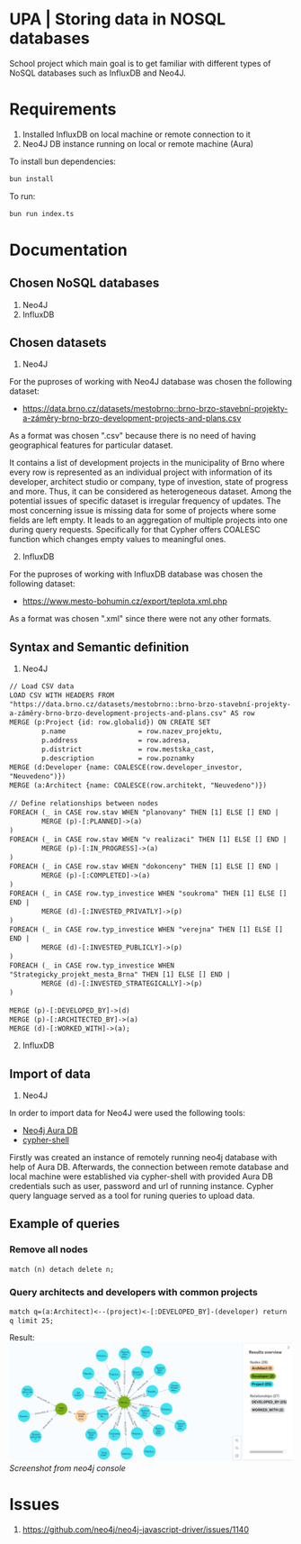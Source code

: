 # UPA | Storing data in NOSQL databases

School project which main goal is to get familiar with different types of NoSQL databases such as InfluxDB and Neo4J.

# Requirements

1. Installed InfluxDB on local machine or remote connection to it
2. Neo4J DB instance running on local or remote machine (Aura)

To install bun dependencies:

```bash
bun install
```

To run:

```bash
bun run index.ts
```

# Documentation

## Chosen NoSQL databases

1. Neo4J
2. InfluxDB

## Chosen datasets

1. Neo4J

For the puproses of working with Neo4J database was chosen the following dataset:

- https://data.brno.cz/datasets/mestobrno::brno-brzo-stavební-projekty-a-záměry-brno-brzo-development-projects-and-plans.csv

As a format was chosen ".csv" because there is no need of having geographical features for particular dataset.

It contains a list of development projects in the municipality of Brno where every row is represented as an individual project with information of its developer, architect studio or company, type of investion, state of progress and more. Thus, it can be considered as heterogeneous dataset. Among the potential issues of specific dataset is irregular frequency of updates. The most concerning issue is missing data for some of projects where some fields are left empty. It leads to an aggregation of multiple projects into one during query requests. Specifically for that Cypher offers COALESC function which changes empty values to meaningful ones.

2. InfluxDB

For the puproses of working with InfluxDB database was chosen the following dataset:

- https://www.mesto-bohumin.cz/export/teplota.xml.php

As a format was chosen ".xml" since there were not any other formats.

## Syntax and Semantic definition

1. Neo4J

```cypher
// Load CSV data
LOAD CSV WITH HEADERS FROM "https://data.brno.cz/datasets/mestobrno::brno-brzo-stavební-projekty-a-záměry-brno-brzo-development-projects-and-plans.csv" AS row
MERGE (p:Project {id: row.globalid}) ON CREATE SET
        p.name                  = row.nazev_projektu,
        p.address               = row.adresa,
        p.district              = row.mestska_cast,
        p.description           = row.poznamky
MERGE (d:Developer {name: COALESCE(row.developer_investor, "Neuvedeno")})
MERGE (a:Architect {name: COALESCE(row.architekt, "Neuvedeno")})

// Define relationships between nodes
FOREACH (_ in CASE row.stav WHEN "planovany" THEN [1] ELSE [] END |
        MERGE (p)-[:PLANNED]->(a)
)
FOREACH (_ in CASE row.stav WHEN "v realizaci" THEN [1] ELSE [] END |
        MERGE (p)-[:IN_PROGRESS]->(a)
)
FOREACH (_ in CASE row.stav WHEN "dokonceny" THEN [1] ELSE [] END |
        MERGE (p)-[:COMPLETED]->(a)
)
FOREACH (_ in CASE row.typ_investice WHEN "soukroma" THEN [1] ELSE [] END |
        MERGE (d)-[:INVESTED_PRIVATLY]->(p)
)
FOREACH (_ in CASE row.typ_investice WHEN "verejna" THEN [1] ELSE [] END |
        MERGE (d)-[:INVESTED_PUBLICLY]->(p)
)
FOREACH (_ in CASE row.typ_investice WHEN "Strategicky_projekt_mesta_Brna" THEN [1] ELSE [] END |
        MERGE (d)-[:INVESTED_STRATEGICALLY]->(p)
)

MERGE (p)-[:DEVELOPED_BY]->(d)
MERGE (p)-[:ARCHITECTED_BY]->(a)
MERGE (d)-[:WORKED_WITH]->(a);

```

2. InfluxDB

## Import of data

1. Neo4J

In order to import data for Neo4J were used the following tools:

- [Neo4j Aura DB](https://neo4j.com/cloud/platform/aura-graph-database/)
- [cypher-shell](https://neo4j.com/docs/operations-manual/current/tools/cypher-shell/)

Firstly was created an instance of remotely running neo4j database with help of Aura DB. Afterwards, the connection between remote database and local machine were established via cypher-shell with provided Aura DB credentials such as user, password and url of running instance. Cypher query language served as a tool for runing queries to upload data.

## Example of queries

### Remove all nodes

```cypher
match (n) detach delete n;
```

### Query architects and developers with common projects

```cypher
match q=(a:Architect)<--(project)<-[:DEVELOPED_BY]-(developer) return q limit 25;
```

Result:
![Alt](./assets/query1.png)
_Screenshot from neo4j console_

# Issues

1. https://github.com/neo4j/neo4j-javascript-driver/issues/1140
